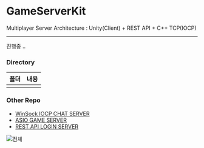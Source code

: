 # GameServerKit
Multiplayer Server Architecture : Unity(Client) + REST API + C++ TCP(IOCP)

---
진행중 ..

### Directory
|폴더|내용|
|:--:|:--:|
|||

### Other Repo
- [WinSock IOCP CHAT SERVER](https://github.com/Owl-jun/project_hiocp/tree/GameChatServer)
- [ASIO GAME SERVER](https://github.com/Owl-jun/Server-Temp/tree/RtsGameServer)
- [REST API LOGIN SERVER](https://github.com/Owl-jun/REST_API_Server)

![전체](https://github.com/user-attachments/assets/8cb86c16-b52d-450f-b9ce-6da253b5acc7)
